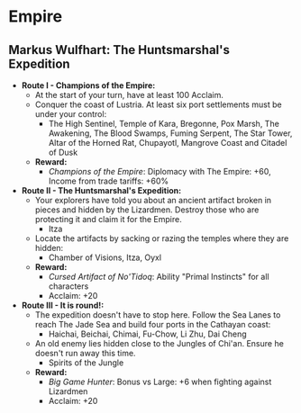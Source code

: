 # Empire

## Markus Wulfhart: The Huntsmarshal's Expedition

* **Route I - Champions of the Empire:**
  * At the start of your turn, have at least 100 Acclaim.
  * Conquer the coast of Lustria. At least six port settlements must be under your control:
    * The High Sentinel, Temple of Kara, Bregonne, Pox Marsh, The Awakening, The Blood Swamps, Fuming Serpent,
    The Star Tower, Altar of the Horned Rat, Chupayotl, Mangrove Coast and Citadel of Dusk
  * **Reward:**
    * _Champions of the Empire_: Diplomacy with The Empire: +60, Income from trade tariffs: +60%
* **Route II - The Huntsmarshal's Expedition:**
  * Your explorers have told you about an ancient artifact broken in pieces and hidden by the Lizardmen. Destroy those
  who are protecting it and claim it for the Empire.
    * Itza
  * Locate the artifacts by sacking or razing the temples where they are hidden:
    * Chamber of Visions, Itza, Oyxl
  * **Reward:**
    * _Cursed Artifact of No'Tidoq_: Ability "Primal Instincts" for all characters
    * Acclaim: +20
* **Route III - It is round!:**
  * The expedition doesn't have to stop here. Follow the Sea Lanes to reach The Jade Sea and build four ports in the
  Cathayan coast: 
    * Haichai, Beichai, Chimai, Fu-Chow, Li Zhu, Dai Cheng
  * An old enemy lies hidden close to the Jungles of Chi'an. Ensure he doesn't run away this time.
    * Spirits of the Jungle
  * **Reward:**
     * _Big Game Hunter_: Bonus vs Large: +6 when fighting against Lizardmen
     * Acclaim: +20